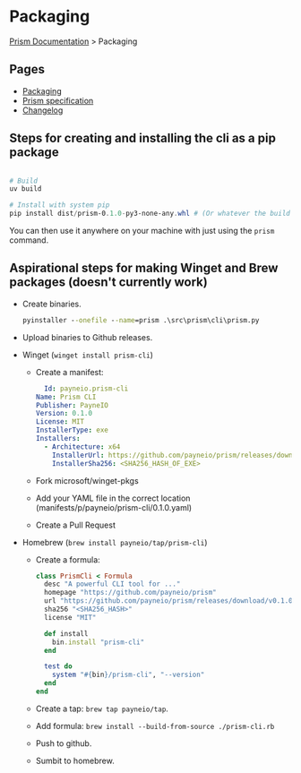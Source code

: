 # Packaging

<!-- prism:generate:breadcrumbs -->
[Prism Documentation](README.md) > Packaging
<!-- /prism:generate:breadcrumbs -->

## Pages

<!-- prism:generate:pages -->
- [Packaging](packaging.md)
- [Prism specification](SPEC.md)
- [Changelog](TODO.md)
<!-- /prism:generate:pages -->

## Steps for creating and installing the cli as a pip package

```powershell

# Build
uv build

# Install with system pip
pip install dist/prism-0.1.0-py3-none-any.whl # (Or whatever the build artifact name was)

```

You can then use it anywhere on your machine with just using the `prism` command.

## Aspirational steps for making Winget and Brew packages (doesn't currently work)

- Create binaries.

  ```cmd
  pyinstaller --onefile --name=prism .\src\prism\cli\prism.py
  ```

- Upload binaries to Github releases.
- Winget (`winget install prism-cli`)
  - Create a manifest:

    ```yaml
      Id: payneio.prism-cli
    Name: Prism CLI
    Publisher: PayneIO
    Version: 0.1.0
    License: MIT
    InstallerType: exe
    Installers:
      - Architecture: x64
        InstallerUrl: https://github.com/payneio/prism/releases/download/v0.1.0/prism-cli.exe
        InstallerSha256: <SHA256_HASH_OF_EXE>
    ```

  - Fork microsoft/winget-pkgs
  - Add your YAML file in the correct location
    (manifests/p/payneio/prism-cli/0.1.0.yaml)
  - Create a Pull Request

- Homebrew (`brew install payneio/tap/prism-cli`)
  - Create a formula:

    ```ruby
    class PrismCli < Formula
      desc "A powerful CLI tool for ..."
      homepage "https://github.com/payneio/prism"
      url "https://github.com/payneio/prism/releases/download/v0.1.0/prism-cli.tar.gz"
      sha256 "<SHA256_HASH>"
      license "MIT"

      def install
        bin.install "prism-cli"
      end

      test do
        system "#{bin}/prism-cli", "--version"
      end
    end
    ```

  - Create a tap: `brew tap payneio/tap`.
  - Add formula: `brew install --build-from-source ./prism-cli.rb`
  - Push to github.
  - Sumbit to homebrew.

<!-- prism:metadata
---
title: Packaging
path: packaging.md
generator_types:
  - breadcrumbs
  - pages
---
-->
